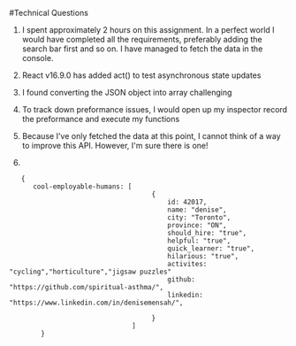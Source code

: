 #Technical Questions 

1. I spent approximately 2 hours on this assignment.
   In a perfect world I would have completed all the requirements, preferably adding the search bar first and so on. I have managed to fetch the data in the console.
   
2. React v16.9.0 has added act() to test asynchronous state updates 

3. I found converting the JSON object into array challenging 

4. To track down preformance issues, I would open up my inspector record the preformance and execute my functions 

5. Because I've only fetched the data at this point, I cannot think of a way to improve this API. However, I'm sure there is one!

6. 
```
   {
      cool-employable-humans: [
                                    {
                                        id: 42017,
                                        name: "denise",
                                        city: "Toronto",
                                        province: "ON",
                                        should_hire: "true",
                                        helpful: "true",
                                        quick_learner: "true",
                                        hilarious: "true",
                                        activites: "cycling","horticulture","jigsaw puzzles"
                                        github: "https://github.com/spiritual-asthma/",
                                        linkedin: "https://www.linkedin.com/in/denisemensah/",

                                    }
                               ]
        }
        

